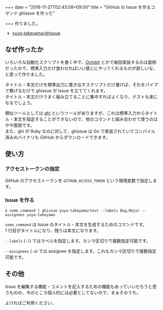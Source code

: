 +++
date = "2016-11-27T02:43:58+09:00"
title = "GitHub の Issue を作るコマンド ghissue を作った"

+++
作りました。

* [yuya-takeyama/ghissue](https://github.com/yuya-takeyama/ghissue)

<!--more-->

## なぜ作ったか

いろいろな自動化スクリプトを書く中で、[Octokit](https://octokit.github.io/) とかで毎回実装するのは面倒だったので、標準入力だけ食わせればいい感じにやってくれるものが欲しいな、と思って作りました。

タイトル・本文だけを標準出力に書き出すスクリプトだけ書けば、それをパイプで繋げるだけで ghissue が Issue を立ててくれます。  
タイトル・本文だけうまく組み立てることに集中すればよくなり、テストも楽になるでしょう。

類似ツールとしては [ghi](https://github.com/stephencelis/ghi) というツールがありますが、これは標準入力からタイトル・本文を指定することができないので、他のコマンドと組み合わせて使うのはやや面倒です。  
また、ghi が Ruby なのに対して、ghissue は Go で実装されていてコンパイル済みのバイナリも GitHub からダウンロードできます。

## 使い方

### アクセストークンの指定

GitHub のアクセストークンを `GITHUB_ACCESS_TOKEN` という環境変数で指定します。

### Issue を作る

```
$ some_command | ghissue yuya-takeyama/test --labels Bug,Major --assignees yuya-takeyama
```

`some_command` は Issue のタイトル・本文を生成するためのコマンドです。  
1 行目がタイトルになり、残りは本文になります。

`--labels` (`-l`) ではラベルを指定します。カンマ区切りで複数指定可能です。

`--assignees` (`-a`) では assignee を指定します。これもカンマ区切りで複数指定可能です。

## その他

Issue を編集する機能・コメントを記入するための機能もあっていいだろうと思うものの、今のところ個人的には必要としてないので、まぁそのうち。

よければご利用ください。
